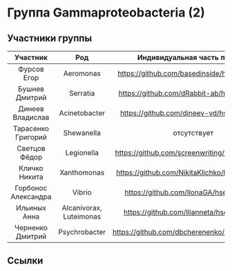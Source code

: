# Группа Gammaproteobacteria (2)

## Участники группы

| Участник | Род | Индивидуальная часть проекта |
|:----------------:|:---------:|:----------------:|
| Фурсов Егор | Aeromonas | https://github.com/basedinside/hse22_project |
| Бушнев Дмитрий | Serratia | https://github.com/dRabbit-ab/hse22_project |
| Динеев Владислав | Acinetobacter | https://github.com/dineev-vd/hse22_project |
| Тарасенко Григорий | Shewanella | отсутствует |
| Светцов Фёдор | Legionella | https://github.com/screenwriting/hse22_project |
| Кличко Никита | Xanthomonas | https://github.com/NikitaKlichko/hse22_project |
| Горбонос Александра  | Vibrio | https://github.com/IlonaGA/hse22_project |
| Ильиных Анна | Alcanivorax, Luteimonas | https://github.com/Ilianneta/hse22_project |
| Черненко Дмитрий | Psychrobacter | https://github.com/dbcherenenko/hse22_progect |

## Ссылки


